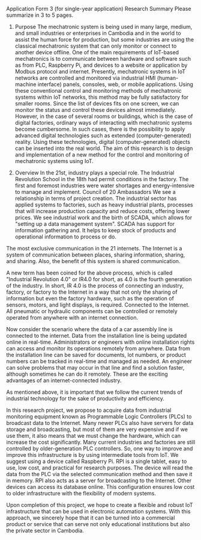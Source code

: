 Application Form 3 (for single-year application)
Research Summary
Please summarize in 3 to 5 pages.
1.	Purpose
The mechatronic system is being used in many large, medium, and small industries or enterprises in Cambodia and in the world to assist the human force for production, but some industries are using the classical mechatronic system that can only monitor or connect to another device offline. One of the main requirements of IoT-based mechatronics is to communicate between hardware and software such as from PLC, Raspberry Pi, and devices to a website or application by Modbus protocol and internet. Presently, mechatronic systems in IoT networks are controlled and monitored via industrial HMI (human-machine interface) panels, consoles, web, or mobile applications. Using these conventional control and monitoring methods of mechatronic systems within IoT networks, this method may be fully satisfactory for smaller rooms. Since the list of devices fits on one screen, we can monitor the status and control these devices almost immediately. However, in the case of several rooms or buildings, which is the case of digital factories, ordinary ways of interacting with mechatronic systems become cumbersome. In such cases, there is the possibility to apply advanced digital technologies such as extended (computer-generated) reality. Using these technologies, digital (computer-generated) objects can be inserted into the real world. The aim of this research is to design and implementation of a new method for the control and monitoring of mechatronic systems using IoT.

2.	Overview
In the 21st, industry plays a special role. The Industrial Revolution School in the 18th had permit conditions in the factory. The first and foremost industries were water shortages and energy-intensive to manage and implement. Council of 20 Ambassadors We see a relationship in terms of project creation. The industrial sector has applied systems to factories, such as heavy industrial plants, processes that will increase production capacity and reduce costs, offering lower prices. We see industrial work and the birth of SCADA, which allows for "setting up a data management system". SCADA has support for information gathering and. It helps to keep stock of products and operational information to process or do.

The most exclusive communication in the 21 internets. The Internet is a system of communication between places, sharing information, sharing, and sharing. Also, the benefit of this system is shared communication.

A new term has been coined for the above process, which is called "Industrial Revolution 4.0" or IR4.0 for short, as 4.0 is the fourth generation of the industry. In short, IR 4.0 is the process of connecting an industry, factory, or factory to the Internet in a way that not only the sharing of information but even the factory hardware, such as the operation of sensors, motors, and light displays, is required. Connected to the Internet. All pneumatic or hydraulic components can be controlled or remotely operated from anywhere with an internet connection.

Now consider the scenario where the data of a car assembly line is connected to the internet. Data from the installation line is being updated online in real-time. Administrators or engineers with online installation rights can access and monitor its operations remotely from anywhere. Data from the installation line can be saved for documents, lot numbers, or product numbers can be tracked in real-time and managed as needed. An engineer can solve problems that may occur in that line and find a solution faster, although sometimes he can do it remotely. These are the exciting advantages of an internet-connected industry.

As mentioned above, it is important that we follow the current trends of industrial technology for the sake of productivity and efficiency.

In this research project, we propose to acquire data from industrial monitoring equipment known as Programmable Logic Controllers (PLCs) to broadcast data to the Internet. Many newer PLCs also have servers for data storage and broadcasting, but most of them are very expensive and if we use them, it also means that we must change the hardware, which can increase the cost significantly. Many current industries and factories are still controlled by older-generation PLC controllers. So, one way to improve and improve this infrastructure is by using intermediate tools from IoT. We suggest using a device called Raspberry Pi. RPI is a single tablet, easy to use, low cost, and practical for research purposes. The device will read the data from the PLC via the selected communication method and then save it in memory. RPI also acts as a server for broadcasting to the Internet. Other devices can access its database online. This configuration ensures low cost to older infrastructure with the flexibility of modern systems.

Upon completion of this project, we hope to create a flexible and robust IoT infrastructure that can be used in electronic automation systems. With this approach, we sincerely hope that it can be turned into a commercial product or service that can serve not only educational institutions but also the private sector in Cambodia.